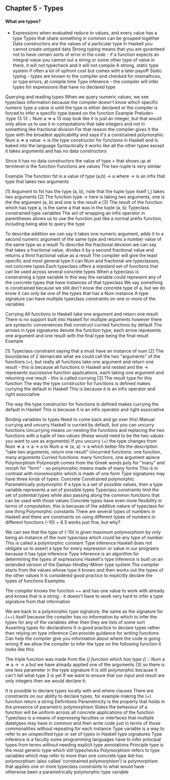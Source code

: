 ## Chapter 5 - Types


#### What are types?

* Expressions when evaluated reduce to values, and every value has a type
Types that share something in common can be grouped together
Data constructors are the values of a particular type
In Haskell you cannot create untyped data
Strong typing means that you are guranteed not to have certain sorts of error in the code - if a function expects an integral value you cannot out a string or some other type of value in there, it will not typecheck and it will not compile
A strong, static type system if often a lot of upfront cost but comes wiht a later payoff
Static typing - types are known to the compiler and checked for mismathces, or type errors, at compile time
Type inference - the compiler will infer types for expressions that have no declared type

Querying and reading types
When we query numeric values, we see typeclass information because the compiler doesn't know which specific numeric type a value is until the type is either declared or the compiler is forced to infer a specific type based on the function
Example
Prelude> :type 13
13 :: Num a => a
13 may look like it is just an integer, but that would only allow us to use it in computations that take integers and not in something like fractional division
For that reason the compiler gives it the type with the broadest applicability and saya it's a constrained polymorphic Num  a => a value
-> is the type constructor for functions in Haskell and is baked into the language
Syntactically it works like all the other types except it takes arguments and has no data constructors

Since it has no data constructors the value of type > that shows up at termlevel is the function
Functions are values
The two-tuple is very similar 

Example
The function fst is a value of type (a,b) -> a where -> is an infix that type that takes two arguments

[1] Argument to fst has the type (a, b), note that the tuple type itself (,) takes two arguments
[2] The function type -> here is taking two arguments, one is the the argument (a, b) and one is the result a
[3] The result of the function which has type a, is the same a that was in the tuple (a, b)
Typeclass constrained type variables
The act of wrapping an infix operator in parentheses allows us to use the function just like a normal prefix function, including being able to query the type

To describe addition we can say it takes one numeric argument, adds it to a second numeric argument of the same type and returns a number value of the same type as a result
To describe the fractional devision we can say that takes a fractional value, divides it by a second fractional value and returns a third fractional value as a result
The compiler will give the least specific and most general type it can
Num and fractional are typeclasses, not concrete types
Each typeclass offers a standard set of functions that can be used across several concrete types
When a typeclass is constraining a type variable in this way the variable could represent any of the concrete types that have instances of that typeclass
We say something is constrained because we still don't know the concrete type of a, but we do know it can only be one of the types that has a Num instance
A type signature can have multiple typeclass constraints on one or more of the variables

Currying
All functions in Haskell take one argument and return one result
There is no support built into Haskell for multiple arguments however there are syntactic conveniences that construct curried functions by default
The arrows in type signatures denote the function type, each arrow represents one argument and one result with the final type being the final result
Example

[1] Typeclass constraint saying that a must have an instance of num
[2] The boundaries of 2 demarcate what we could call the two "arguments" of the functions (+), but really all functions take one argument and return one result - this is because all functions in Haskell and nested and the -> represents successive function applications, each taking one argument and returning one result - this is called currying
 [3] The result type for this function
The way the type constructor for functions is defined makes currying the default in Haskell
This is because it is an infix operator and right associative

The way the type constructor for functions is defined makes currying the default in Haskell
This is because it is an infix operator and right associative

Binding variables to types
Need to come back and go over this!
Manual currying and uncurry
Haskell is curried by default, but you can uncurry functions
Uncurrying means un-nesting the functions and replacing the two functions with a tuple of two values (these would need to be the two values you want to use as arguments)
If you uncurry (+) the type changes from Num => a -> a -> a to Num a => (a, a) -> a which better fits the description "take two arguments, return one result"
Uncurried functions: one function, many arguments
Curried functions: many functions, one argument apiece
Polymorphism
Polymorph comes from the Greek words poly for "many" and morph for "form" - so polymorphic means made of many forms
This is in contrast with monomorphic which is made of one form
Type signatures may have three kinds of types:
Concrete
Constrained polymorphic
Parametrically polymorphic
If a type is a set of possible values, then a type variable represents a set of possible types
Typeclass constraints limit the set of potential types while also passing along the common functions that can be used with those values
Concrete types have even more flexibility in terms of computation, this is because of the additive nature of typeclass for one thing
Polymorphic constants
There are several types of numbers in Haskell and there are constraints on using different types of numbers in different functions
(-10) + 6.3 works just fine, but why?

We can see that the type of (-10) is given maximum polymorphism by only being an instance of the num typeclass which could be any type of number
This is called a polymorphic constant
Type inference
Haskell does not obligate us to assert a type for every expression or value in our programs because it has type inference
Type inference is an algorithm for determining the types of expressions
Haskell's type inference is built on an extended version of the Damas-Hindley-Milner type system
The compiler starts from the values whose type it knows and then works out the types of the other values
It is considered good practice to explicitly declare the types of functions
Examples

The compiler knows the function ++ and has one value to work with already and knows that is a string - it doesn't have to work very hard to infer a type signature from that information

We are back to a polymorphic type signature, the same as the signature for (++) itself because the compiler has no information by which to infer the types for any of the variables other then they are lists of some sort
Asserting types for declarations
It is good practice to declare types rather than relying on type inference
Can provide guidance for writing functions
Can help the compiler give you information about where the code is going wrong
If we allow the compiler to infer the type on the following function it looks like this:

The triple function was made from the (*) function which has type (*) :: Num a => a ->  -> a but we have already applied one of the arguments (3) so there is one less parameter in the type signature
It is still polymorphic because it can't tell what type 3 is yet
If we want to ensure that our input and result are only integers then we would declare it:

It is possible to declare types locally with and where clauses
There are constraints on our ability to declare types, for example making the (+) function return a string
Definitions
Parametricity is the property that holds in the presence of parametric polymorphism
States the behaviour of a function will be uniform across all concrete applications of the function
Typeclass is a means of expressing faculties or interfaces that multiple datatypes may have in common and then write code just in terms of those commonalities without repeating for each instance
Type variable is a way to refer to an unspecified type or set of types in Haskell type signatures
Type inference is a faculty some programming languages have to infer principal types from terms without needing explicit type annotations
Principle type is the most generic type which still typechecks
Polymorphism refers to type variables which may refer to more than one concrete type
Ad-hoc polymorphism (also called 'constrained polymorphism') is polymorphism that applies one or more typeclass constraints to what would have otherwise been a parametrically polymorphic type variable